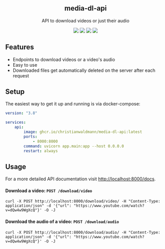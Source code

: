 <div align="center" width="100%">
    <h2>media-dl-api</h2>
    <p>API to download videos or just their audio</p>
    <a target="_blank" href="https://github.com/christianwaldmann/media-dl-api/actions"><img src="https://img.shields.io/github/actions/workflow/status/christianwaldmann/media-dl-api/publish.yml" /></a>
<!--     <a target="_blank" href="https://github.com/christianwaldmann/media-dl-api/stargazers"><img src="https://img.shields.io/github/stars/christianwaldmann/media-dl-api" /></a> -->
    <a target="_blank" href="https://github.com/christianwaldmann/media-dl-api/tags"><img src="https://img.shields.io/github/v/tag/christianwaldmann/media-dl-api" /></a>
    <a target="_blank" href="https://github.com/christianwaldmann/media-dl-api/blob/main/LICENSE"><img src="https://img.shields.io/github/license/christianwaldmann/media-dl-api" /></a>
    <a target="_blank" href="https://github.com/christianwaldmann/media-dl-api/commits/master"><img src="https://img.shields.io/github/last-commit/christianwaldmann/media-dl-api" /></a>
</div>

## Features

- Endpoints to download videos or a video's audio
- Easy to use
- Downloaded files get automatically deleted on the server after each request 


## Setup

The easiest way to get it up and running is via docker-compose:

````yaml
version: "3.8"

services:
    api:
        image: ghcr.io/christianwaldmann/media-dl-api:latest
        ports:
            - 8000:8000
        command: uvicorn app.main:app --host 0.0.0.0
        restart: always
````

## Usage

For a more detailed API documentation visit [http://localhost:8000/docs](http://localhost:8000/docs).

#### Download a video: `POST /download/video`

````
curl -X POST http://localhost:8000/download/video/ -H "Content-Type: application/json" -d '{"url": "https://www.youtube.com/watch?v=dQw4w9WgXcQ"}' -O -J
````

#### Download the audio of a video: `POST /download/audio`

````
curl -X POST http://localhost:8000/download/audio/ -H "Content-Type: application/json" -d '{"url": "https://www.youtube.com/watch?v=dQw4w9WgXcQ"}' -O -J
````

